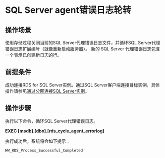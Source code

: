 # SQL Server agent错误日志轮转<a name="rds_09_0011"></a>

## 操作场景<a name="section3887921161312"></a>

使用存储过程关闭当前的SQL Server代理错误日志文件，并循环SQL Server代理错误日志扩展编号（就像重新启动服务器）。 新的 SQL Server 代理错误日志包含一个表示已创建新日志的行。

## 前提条件<a name="section167991936101313"></a>

成功连接RDS for SQL Server实例。通过SQL Server客户端连接目标实例，具体操作请参见[通过公网连接SQL Server实例](https://support.huaweicloud.com/qs-rds/rds_03_0007.html)。

## 操作步骤<a name="section16873185113134"></a>

执行以下命令，循环SQL Server代理错误日志。

**EXEC \[msdb\].\[dbo\].\[rds\_cycle\_agent\_errorlog\]**

执行成功后，系统将会如下提示：

```
HW_RDS_Process_Successful_Completed
```

